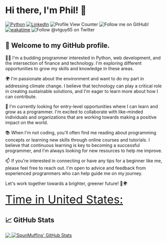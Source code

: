 
# Hi there, I'm Phil! 👋

[![Python](https://img.shields.io/badge/python-3670A0?style=for-the-badge&logo=python&logoColor=ffdd54)](https://www.python.org/)
[![LinkedIn](https://img.shields.io/badge/linkedin-%230077B5.svg?style=for-the-badge&logo=linkedin&logoColor=white)](https://www.linkedin.com/in/phil-greene-736577273/)
![Profile View Counter](https://komarev.com/ghpvc/?username=SpunMuffins)
![Follow me on GitHub!](https://img.shields.io/github/followers/SpunMuffins?)
[![wakatime](https://wakatime.com/badge/user/60977d89-ba57-4702-bdf2-021b4668c867.svg)](https://wakatime.com/@60977d89-ba57-4702-bdf2-021b4668c867)
![Follow @vtguy65 on Twitter](https://img.shields.io/twitter/follow/vtguy65?style=social)

## 👋 Welcome to my GitHub profile.

👨‍💻 I'm a budding programmer interested in Python, web development, and the intersection of finance and technology. I'm exploring different opportunities to grow my skills and knowledge in these areas.

🌍 I'm passionate about the environment and want to do my part in addressing climate change. I believe that technology can play a critical role in creating sustainable solutions, and I'm eager to learn more about how I can contribute.

💼 I'm currently looking for entry-level opportunities where I can learn and grow as a programmer. I'm excited to collaborate with like-minded individuals and organizations that are working towards making a positive impact on the world.

📚 When I'm not coding, you'll often find me reading about programming concepts or learning new skills through online courses and tutorials. I believe that continuous learning is key to becoming a successful programmer, and I'm always looking for new resources to help me improve.

📫 If you're interested in connecting or have any tips for a beginner like me, please feel free to reach out. I'm open to advice and feedback from experienced programmers who can help guide me on my journey.

Let's work together towards a brighter, greener future! 🌱🌍




   
<a href="https://time.is/United_States" id="time_is_link" rel="nofollow" style="font-size:36px">Time in United States:</a>
<span id="United_States_z161" style="font-size:36px"></span>
<script src="//widget.time.is/t.js"></script>
<script>
time_is_widget.init({United_States_z161:{}});
</script>





## &#x1f4c8; GitHub Stats

<a href="https://github.com/SpunMuffins/SpunMuffins">
  <img align="center" src="https://github-readme-stats.vercel.app/api/top-langs/?username=SpunMuffins&theme=blue-green" />
</a>
<a href="https://github.com/SpunMuffins/SpunMuffins">
  <img align="center" src="https://github-readme-stats.vercel.app/api?username=SpunMuffins&show_icons=true&line_height=27&count_private=true&theme=blue-green" alt="SpunMuffins' GitHub Stats" />
</a>

